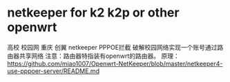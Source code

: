 # netkeeper for k2 k2p or other openwrt 
高校 校园网 重庆 创翼 netkeeper PPPOE拦截
破解校园网络实现一个账号通过路由器共享网络
注意：路由器特指装有openwrt的路由器。
原理：https://github.com/miao1007/Openwrt-NetKeeper/blob/master/netkeeper4-use-pppoer-server/README.md
